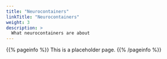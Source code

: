 ```yaml
---
title: "Neurocontainers"
linkTitle: "Neurocontainers"
weight: 3
description: >
  What neurocontainers are about
---
```


{{% pageinfo %}}
This is a placeholder page.
{{% /pageinfo %}}

